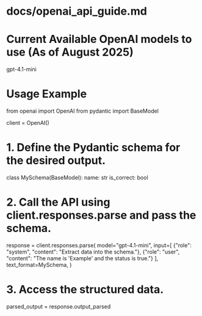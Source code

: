 # docs/openai_api_guide.md

# Current Available OpenAI models to use (As of August 2025)
gpt-4.1-mini

# Usage Example
from openai import OpenAI
from pydantic import BaseModel

client = OpenAI()

# 1. Define the Pydantic schema for the desired output.
class MySchema(BaseModel):
    name: str
    is_correct: bool

# 2. Call the API using client.responses.parse and pass the schema.
response = client.responses.parse(
    model="gpt-4.1-mini",
    input=[
        {"role": "system", "content": "Extract data into the schema."},
        {"role": "user", "content": "The name is 'Example' and the status is true."}
    ],
    text_format=MySchema,
)

# 3. Access the structured data.
parsed_output = response.output_parsed